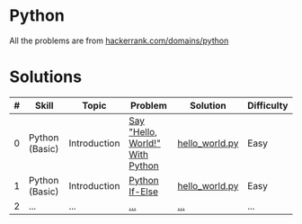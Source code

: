 
# Python

All the problems are from
[hackerrank.com/domains/python](https://www.hackerrank.com/domains/python)

# Solutions

| #   | Skill          | Topic        | Problem                                                                                         | Solution                                                                                 | Difficulty |
| --- | -------------- | ------------ | ----------------------------------------------------------------------------------------------- | ---------------------------------------------------------------------------------------- | ---------- |
| 0   | Python (Basic) | Introduction | [Say "Hello, World!" With Python](https://www.hackerrank.com/challenges/py-hello-world/problem) | [hello_world.py](https://github.com/naumanaarif/hackerrank/tree/main/solutions/python/hello_world) | Easy       |
| 1   | Python (Basic) | Introduction | [Python If-Else](https://www.hackerrank.com/challenges/py-if-else/problem) | [hello_world.py](https://github.com/naumanaarif/hackerrank/tree/main/solutions/python/hello_world) | Easy       |
| 2   | ... | ... | [...]() | [...]() | ... |
